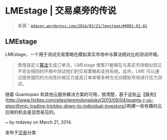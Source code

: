 <!--yml

类别：未分类

日期：2024-05-18 05:52:30

-->

# LMEstage | 交易桌旁的传说

> 来源：[`mdavey.wordpress.com/2014/03/21/lmestage/#0001-01-01`](https://mdavey.wordpress.com/2014/03/21/lmestage/#0001-01-01)

## LMEstage

LMEstage，一个用于测试交易策略在模拟真实市场中与算法相对比的测试环境。

> 使用自定义[算法](http://www.finextra.com/news/announcement.aspx?pressreleaseid=54491)生成订单流，LMEstage 使客户能够在与真实市场相似但又不完全相同的环境中测试他们的交易策略和支持系统。此外，LME 可以通过提供强烈的方向性价格压力或高订单率等多种方式对模拟市场进行压力测试。

随着 Quantopian 和其他云服务解决方案的可用，很清楚，基于这些[云](http://www.integral.com/products/fx_cloud.htm)【服务】(http://www.forbes.com/sites/jeremybogaisky/2013/09/04/quants-r-us-algorithmic-trading-trickles-down-to-individual-investors/)构建一些有趣的云应用的机会是显而易见的。

~ by mdavey on March 21, 2014.

发布于[交易](https://mdavey.wordpress.com/category/trading/)分类
